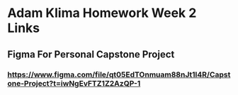 # Adam Klima Homework Week 2 Links

## Figma For Personal Capstone Project
### https://www.figma.com/file/qt05EdTOnmuam88nJt1l4R/Capstone-Project?t=iwNgEvFTZ1Z2AzQP-1